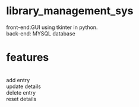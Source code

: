 # library_management_sys

front-end:GUI using tkinter in python.
<br/>
back-end: MYSQL database

# features
<br/>
add entry
<br/>
update details
<br/>
delete entry
<br/>
reset details

